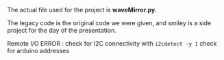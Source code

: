 The actual file used for the project is **waveMirror.py**.

The legacy code is the original code we were given, and smiley is a side project for the day of the presentation.

Remote I/O ERROR : check for I2C connectivity with `i2cdetect -y 1`
				   check for arduino addresses